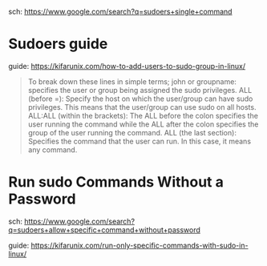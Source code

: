 sch: https://www.google.com/search?q=sudoers+single+command

# Sudoers guide
guide: https://kifarunix.com/how-to-add-users-to-sudo-group-in-linux/

>To break down these lines in simple terms;
john or groupname: specifies the user or group being assigned the sudo privileges.
ALL (before =): Specify the host on which the user/group can have sudo privileges. This means that the user/group can use sudo on all hosts.
ALL:ALL (within the brackets): The ALL before the colon specifies the user running the command while the ALL after the colon specifies the group of the user running the command.
ALL (the last section): Specifies the command that the user can run. In this case, it means any command.

# Run sudo Commands Without a Password
sch: https://www.google.com/search?q=sudoers+allow+specific+command+without+password

guide: https://kifarunix.com/run-only-specific-commands-with-sudo-in-linux/
